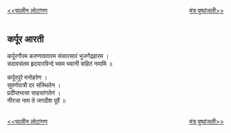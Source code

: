 <a href="/ganapati-aaratyaa/घालीन%20लोटांगण.html" style="float: left;"><<घालीन लोटांगण</a> <a href="/ganapati-aaratyaa/मंत्र%20पुष्पांजली.html" style="float: right;">मंत्र पुष्पांजली>></a>  

<br />
<br />

कर्पूर आरती 
-----------
कर्पूरगौरम करुणावतारम संसारसारं भुजगेंद्रहारम ।    
सदावसंतम हृदयारविन्दे भवम भवानी सहितं नमामि ॥  
  
कर्पूरपुरे मनोहरेण ।  
सुवर्णपात्रौ दर संस्थितेन ।  
प्रदीप्तभासा साहसांगतेनं ।  
नीरजा नाम ते जगदीश पूर्वे ॥  

<br />
<a href="/ganapati-aaratyaa/घालीन%20लोटांगण.html" style="float: left;"><<घालीन लोटांगण</a> <a href="/ganapati-aaratyaa/मंत्र%20पुष्पांजली.html" style="float: right;">मंत्र पुष्पांजली>></a>
